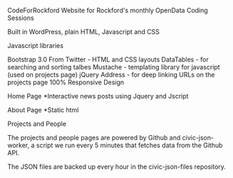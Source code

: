 CodeForRockford
Website for Rockford's monthly OpenData Coding Sessions

Built in WordPress, plain HTML, Javascript and CSS

Javascript libraries

Bootstrap 3.0 From Twitter - HTML and CSS layouts
DataTables - for searching and sorting talbes
Mustache - templating library for javascript (used on projects page)
jQuery Address - for deep linking URLs on the projects page
100% Responsive Design

Home Page
*Interactive news posts using Jquery and Jscript

About Page
*Static html




Projects and People

The projects and people pages are powered by Github and civic-json-worker, a script we run every 5 minutes that fetches data from the Github API.

The JSON files are backed up every hour in the civic-json-files repository.
